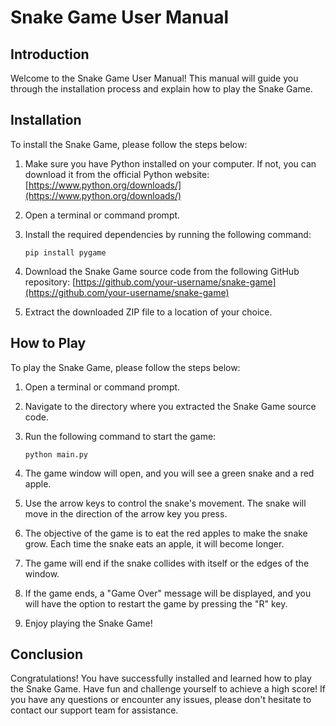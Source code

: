 # Snake Game User Manual

## Introduction

Welcome to the Snake Game User Manual! This manual will guide you through the installation process and explain how to play the Snake Game.

## Installation

To install the Snake Game, please follow the steps below:

1. Make sure you have Python installed on your computer. If not, you can download it from the official Python website: [https://www.python.org/downloads/](https://www.python.org/downloads/)

2. Open a terminal or command prompt.

3. Install the required dependencies by running the following command:

   ```
   pip install pygame
   ```

4. Download the Snake Game source code from the following GitHub repository: [https://github.com/your-username/snake-game](https://github.com/your-username/snake-game)

5. Extract the downloaded ZIP file to a location of your choice.

## How to Play

To play the Snake Game, please follow the steps below:

1. Open a terminal or command prompt.

2. Navigate to the directory where you extracted the Snake Game source code.

3. Run the following command to start the game:

   ```
   python main.py
   ```

4. The game window will open, and you will see a green snake and a red apple.

5. Use the arrow keys to control the snake's movement. The snake will move in the direction of the arrow key you press.

6. The objective of the game is to eat the red apples to make the snake grow. Each time the snake eats an apple, it will become longer.

7. The game will end if the snake collides with itself or the edges of the window.

8. If the game ends, a "Game Over" message will be displayed, and you will have the option to restart the game by pressing the "R" key.

9. Enjoy playing the Snake Game!

## Conclusion

Congratulations! You have successfully installed and learned how to play the Snake Game. Have fun and challenge yourself to achieve a high score! If you have any questions or encounter any issues, please don't hesitate to contact our support team for assistance.